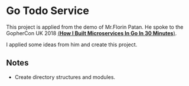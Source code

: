 # Go Todo Service
This project is applied from the demo of Mr.Florin Patan. He spoke to the GopherCon UK 2018 [(**How I Built Microservices In Go In 30 Minutes**)](https://www.youtube.com/watch?v=bM6N-vgPlyQ).

I applied some ideas from him and create this project.
## Notes
* Create directory structures and modules.